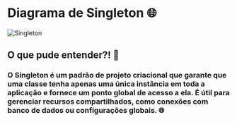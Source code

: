 # Diagrama de Singleton 🌐

![Singleton](https://github.com/user-attachments/assets/2705c1ba-9b23-4524-8a5d-8a929c0e4b74)

## O que pude entender?! 📔

### O Singleton é um padrão de projeto criacional que garante que uma classe tenha apenas uma única instância em toda a aplicação e fornece um ponto global de acesso a ela. É útil para gerenciar recursos compartilhados, como conexões com banco de dados ou configurações globais. 🌐
